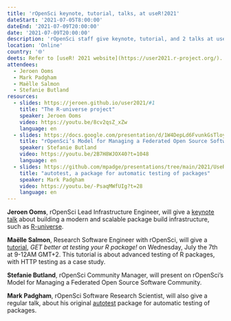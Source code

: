 ```yaml
---
title: 'rOpenSci keynote, tutorial, talks, at useR!2021'
dateStart: '2021-07-05T8:00:00'
dateEnd: '2021-07-09T20:00:00'
date: '2021-07-09T20:00:00'
description: 'rOpenSci staff give keynote, tutorial, and 2 talks at useR!2021'
location: 'Online'
country: '🌐'
deets: Refer to [useR! 2021 website](https://user2021.r-project.org/).
attendees:
  - Jeroen Ooms
  - Mark Padgham
  - Maëlle Salmon
  - Stefanie Butland
resources:
  - slides: https://jeroen.github.io/user2021/#1
    title: "The R-universe project"
    speaker: Jeroen Ooms
    video: https://youtu.be/8cv2qsZ_xZw
    language: en
  - slides: https://docs.google.com/presentation/d/1W4DepLd6FvunkGsTloyn-be_X5jI7dS-gAVtpsJb6iM/edit#slide=id.p
    title: "rOpenSci’s Model for Managing a Federated Open Source Software Community"
    speaker: Stefanie Butland
    video: https://youtu.be/2B7H8WJOX40?t=1048
    language: en
  - slides: https://github.com/mpadge/presentations/tree/main/2021/UseR
    title: "autotest, a package for automatic testing of packages"
    speaker: Mark Padgham
    video: https://youtu.be/-PsaqMWfUIg?t=28
    language: en
---
```


**Jeroen Ooms**, rOpenSci Lead Infrastructure Engineer, will give a [keynote talk](https://user2021.r-project.org/program/keynotes/) about building a modern and scalable package build infrastructure, such as [R-universe](/r-universe/).

**Maëlle Salmon**, Research Software Engineer with rOpenSci, will give a [tutorial](https://user2021.r-project.org/program/tutorials/), _GET better at testing your R package!_ on Wednesday, July the 7th at 9-12AM GMT+2. This tutorial is about advanced testing of R packages, with HTTP testing as a case study.

**Stefanie Butland**, rOpenSci Community Manager, will present on rOpenSci’s Model for Managing a Federated Open Source Software Community.

**Mark Padgham**, rOpenSci Software Research Scientist, will also give a regular talk, about his original [autotest](https://ropenscilabs.github.io/autotest/) package for automatic testing of packages.


